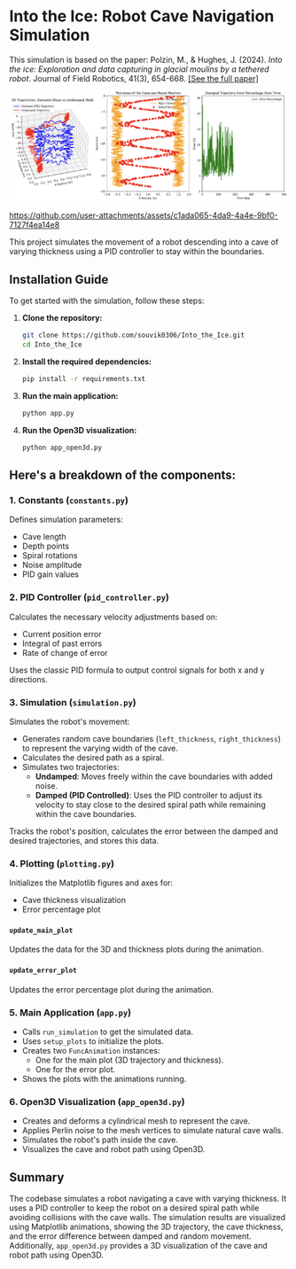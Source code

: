 # Into the Ice: Robot Cave Navigation Simulation

This simulation is based on the paper: Polzin, M., & Hughes, J. (2024). *Into the ice: Exploration and data capturing in glacial moulins by a tethered robot*. Journal of Field Robotics, 41(3), 654-668. 
[[See the full paper]](https://www.authorea.com/users/591473/articles/627409-into-the-ice-exploration-and-data-capturing-in-glacial-moulins-by-a-tethered-robot)

![Figure 1](./media/Figure_1.png)

https://github.com/user-attachments/assets/c1ada065-4da9-4a4e-9bf0-7127f4ea14e8


This project simulates the movement of a robot descending into a cave of varying thickness using a PID controller to stay within the boundaries. 

## Installation Guide

To get started with the simulation, follow these steps:

1. **Clone the repository:**
    ```sh
    git clone https://github.com/souvik0306/Into_the_Ice.git
    cd Into_the_Ice
    ```

2. **Install the required dependencies:**
    ```sh
    pip install -r requirements.txt
    ```

3. **Run the main application:**
    ```sh
    python app.py
    ```

4. **Run the Open3D visualization:**
    ```sh
    python app_open3d.py
    ```

## Here's a breakdown of the components:

### 1. Constants (`constants.py`)
Defines simulation parameters:
- Cave length
- Depth points
- Spiral rotations
- Noise amplitude
- PID gain values

### 2. PID Controller (`pid_controller.py`)
Calculates the necessary velocity adjustments based on:
- Current position error
- Integral of past errors
- Rate of change of error

Uses the classic PID formula to output control signals for both x and y directions.

### 3. Simulation (`simulation.py`)
Simulates the robot's movement:
- Generates random cave boundaries (`left_thickness`, `right_thickness`) to represent the varying width of the cave.
- Calculates the desired path as a spiral.
- Simulates two trajectories:
    - **Undamped**: Moves freely within the cave boundaries with added noise.
    - **Damped (PID Controlled)**: Uses the PID controller to adjust its velocity to stay close to the desired spiral path while remaining within the cave boundaries.

Tracks the robot's position, calculates the error between the damped and desired trajectories, and stores this data.

### 4. Plotting (`plotting.py`)
Initializes the Matplotlib figures and axes for:
- Cave thickness visualization
- Error percentage plot

#### `update_main_plot`
Updates the data for the 3D and thickness plots during the animation.

#### `update_error_plot`
Updates the error percentage plot during the animation.

### 5. Main Application (`app.py`)
- Calls `run_simulation` to get the simulated data.
- Uses `setup_plots` to initialize the plots.
- Creates two `FuncAnimation` instances:
    - One for the main plot (3D trajectory and thickness).
    - One for the error plot.
- Shows the plots with the animations running.

### 6. Open3D Visualization (`app_open3d.py`)
- Creates and deforms a cylindrical mesh to represent the cave.
- Applies Perlin noise to the mesh vertices to simulate natural cave walls.
- Simulates the robot's path inside the cave.
- Visualizes the cave and robot path using Open3D.

## Summary
The codebase simulates a robot navigating a cave with varying thickness. It uses a PID controller to keep the robot on a desired spiral path while avoiding collisions with the cave walls. The simulation results are visualized using Matplotlib animations, showing the 3D trajectory, the cave thickness, and the error difference between damped and random movement. Additionally, `app_open3d.py` provides a 3D visualization of the cave and robot path using Open3D.
